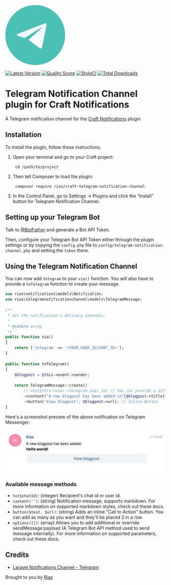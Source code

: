 ![icon](./src/icon.svg)

[![Latest Version](https://img.shields.io/github/release/rias500/craft-telegram-notification-channel.svg?style=flat-square)](https://github.com/rias500/craft-telegram-notification-channel/releases)
[![Quality Score](https://img.shields.io/scrutinizer/g/rias500/craft-telegram-notification-channel.svg?style=flat-square)](https://scrutinizer-ci.com/g/rias500/craft-telegram-notification-channel)
[![StyleCI](https://styleci.io/repos/117422620/shield)](https://styleci.io/repos/117422620)
[![Total Downloads](https://img.shields.io/packagist/dt/rias/craft-telegram-notification-channel.svg?style=flat-square)](https://packagist.org/packages/rias/craft-telegram-notification-channel)

# Telegram Notification Channel plugin for Craft Notifications

A Telegram notification channel for the [Craft Notifications](https://github.com/rias500/craft-notifications) plugin

## Installation

To install the plugin, follow these instructions.

1. Open your terminal and go to your Craft project:

        cd /path/to/project

2. Then tell Composer to load the plugin:

        composer require rias/craft-telegram-notification-channel

3. In the Control Panel, go to Settings → Plugins and click the “Install” button for Telegram Notification Channel.

## Setting up your Telegram Bot

Talk to [@BotFather](https://core.telegram.org/bots#6-botfather) and generate a Bot API Token.

Then, configure your Telegram Bot API Token either through the plugin settings or by copying the `config.php` file to `config/telegram-notification-channel.php` and setting the `token` there.

## Using the Telegram Notification Channel
You can now add `telegram` to your `via()` function. You will also have to provide a `toTelegram` function to create your message.

```php
use rias\notifications\models\Notification;
use rias\telegramnotificationchannel\models\TelegramMessage;

/**
 * Get the notification's delivery channels.
 *
 * @return array
 */
public function via()
{
    return ['telegram' => '<YOUR_USER_ID/CHAT_ID>'];
}

public function toTelegram()
{
    $blogpost = $this->event->sender;

    return TelegramMessage::create()
        //->to($this->user->telegram_user_id) // You can provide a different user or chat to send to here.
        ->content("A new blogpost has been added:\n*{$blogpost->title}*") // Markdown supported.
        ->button('View blogpost', $blogpost->url); // Inline Button
}
```

Here's a screenshot preview of the above notification on Telegram Messenger:

![Message screenshot](./resources/img/message_screenshot.png)

### Available message methods

- `to($chatId)`: (integer) Recipient's chat id or user id.
- `content('')`: (string) Notification message, supports markdown. For more information on supported markdown styles, check out these docs.
- `button($text, $url)`: (string) Adds an inline "Call to Action" button. You can add as many as you want and they'll be placed 2 in a row.
- `options([])`: (array) Allows you to add additional or override sendMessage payload (A Telegram Bot API method used to send message internally). For more information on supported parameters, check out these docs.

## Credits
- [Laravel Notifications Channel - Telegram](https://github.com/laravel-notification-channels/telegram)

Brought to you by [Rias](https://rias.be)
